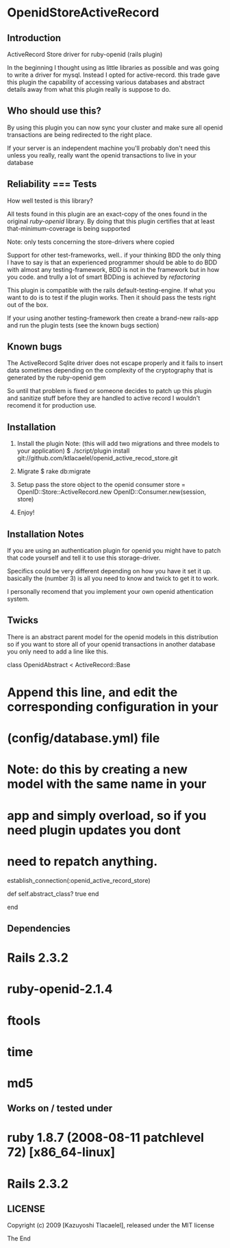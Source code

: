 OpenidStoreActiveRecord
=======================

Introduction
------------

ActiveRecord Store driver for ruby-openid (rails plugin)

In the beginning I thought using as little libraries as possible
and was going to write a driver for mysql. Instead I opted for
active-record. this trade gave this plugin the capability
of accessing various databases and abstract details away from what this
plugin really is suppose to do.

Who should use this?
--------------------

By using this plugin you can now sync your cluster and make sure all
openid transactions are being redirected to the right place.

If your server is an independent machine you'll probably don't need
this unless you really, really want the openid transactions to live
in your database

Reliability === Tests
---------------------

How well tested is this library?

All tests found in this plugin are an exact-copy of the ones found in
the original *ruby-openid* library. By doing that this plugin certifies
that at least that-minimum-coverage is being supported

Note: only tests concerning the store-drivers where copied

Support for other test-frameworks, well.. if your thinking BDD the
only thing I have to say is that an experienced programmer should be
able to do BDD with almost any testing-framework, BDD is not in the
framework but in how you code. and trully a lot of smart BDDing is
achieved by *refactoring*

This plugin is compatible with the rails default-testing-engine.
If what you want to do is to test if the plugin works. Then it should
pass the tests right out of the box.

If your using another testing-framework then create a brand-new rails-app
and run the plugin tests (see the known bugs section)

Known bugs
----------

The ActiveRecord Sqlite driver does not escape properly and it fails
to insert data sometimes depending on the complexity of the
cryptography that is generated by the ruby-openid gem

So until that problem is fixed or someone decides to patch up this
plugin and sanitize stuff before they are handled to active record
I wouldn't recomend it for production use.

Installation
------------

  1. Install the plugin
     Note: (this will add two migrations and three models to your application)
    $ ./script/plugin install git://github.com/ktlacaelel/openid_active_recod_store.git

  2. Migrate
    $ rake db:migrate

  3. Setup pass the store object to the openid consumer
    store = OpenID::Store::ActiveRecord.new
    OpenID::Consumer.new(session, store)

  4. Enjoy!

Installation Notes
------------------

If you are using an authentication plugin for openid you might have
to patch that code yourself and tell it to use this storage-driver.

Specifics could be very different depending on how you have it set
it up. basically the (number 3) is all you need to know and twick to
get it to work.

I personally recomend that you implement your own openid athentication system.

Twicks
------

There is an abstract parent model for the openid models in this distribution
so if you want to store all of your openid transactions in another
database you only need to add a line like this.

class OpenidAbstract < ActiveRecord::Base

  # Append this line, and edit the corresponding configuration in your
  # (config/database.yml) file
  # Note: do this by creating a new model with the same name in your
  # app and simply overload, so if you need plugin updates you dont
  # need to repatch anything.
  establish_connection(:openid_active_record_store)

  def self.abstract_class?
    true
  end

end

Dependencies
------------

  # Rails 2.3.2
  # ruby-openid-2.1.4
  # ftools
  # time
  # md5

Works on / tested under
-----------------------

 # ruby 1.8.7 (2008-08-11 patchlevel 72) [x86_64-linux]
 # Rails 2.3.2

LICENSE
-------

Copyright (c) 2009 [Kazuyoshi Tlacaelel], released under the MIT license

The End
